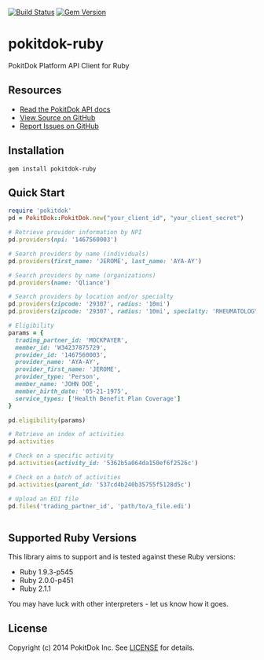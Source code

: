 [![Build Status](https://travis-ci.org/pokitdok/pokitdok-ruby.svg?branch=master)](https://travis-ci.org/pokitdok/pokitdok-ruby)
[![Gem Version](https://badge.fury.io/rb/pokitdok-ruby.svg)](http://badge.fury.io/rb/pokitdok-ruby)

pokitdok-ruby
=============

PokitDok Platform API Client for Ruby

## Resources
* [Read the PokitDok API docs][apidocs]
* [View Source on GitHub][code]
* [Report Issues on GitHub][issues]

[apidocs]: https://platform.pokitdok.com/dashboard#/documentation
[code]: https://github.com/PokitDokInc/pokitdok-ruby
[issues]: https://github.com/PokitDokInc/pokitdok-ruby/issues

## Installation
    gem install pokitdok-ruby

## Quick Start
```ruby
require 'pokitdok'
pd = PokitDok::PokitDok.new("your_client_id", "your_client_secret")

# Retrieve provider information by NPI
pd.providers(npi: '1467560003')

# Search providers by name (individuals)
pd.providers(first_name: 'JEROME', last_name: 'AYA-AY')

# Search providers by name (organizations)
pd.providers(name: 'Qliance')

# Search providers by location and/or specialty
pd.providers(zipcode: '29307', radius: '10mi')
pd.providers(zipcode: '29307', radius: '10mi', specialty: 'RHEUMATOLOGY')

# Eligibility
params = {
  trading_partner_id: 'MOCKPAYER',
  member_id: 'W34237875729',
  provider_id: '1467560003',
  provider_name: 'AYA-AY',
  provider_first_name: 'JEROME',
  provider_type: 'Person',
  member_name: 'JOHN DOE',
  member_birth_date: '05-21-1975',
  service_types: ['Health Benefit Plan Coverage']
}

pd.eligibility(params)

# Retrieve an index of activities
pd.activities 

# Check on a specific activity
pd.activities(activity_id: '5362b5a064da150ef6f2526c')

# Check on a batch of activities
pd.activities(parent_id: '537cd4b240b35755f5128d5c')

# Upload an EDI file
pd.files('trading_partner_id', 'path/to/a_file.edi')
              
```

## Supported Ruby Versions
This library aims to support and is tested against these Ruby versions:

* Ruby 1.9.3-p545
* Ruby 2.0.0-p451
* Ruby 2.1.1

You may have luck with other interpreters - let us know how it goes.

## License
Copyright (c) 2014 PokitDok Inc. See [LICENSE][] for details.

[license]: LICENSE.txt
